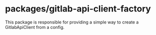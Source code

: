 # packages/gitlab-api-client-factory

This package is responsible for providing a simple way to create a GitlabApiClient
from a config.
